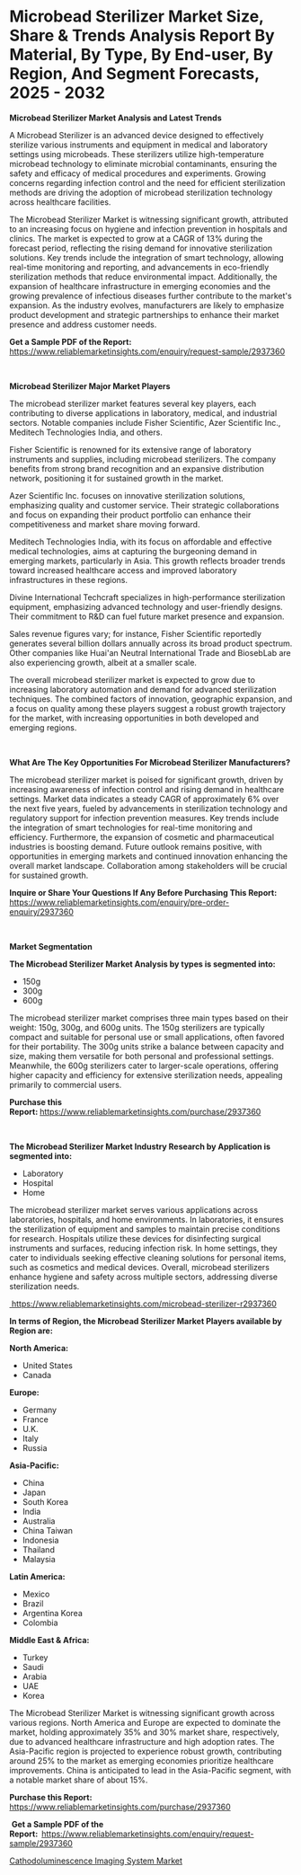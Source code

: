 <p><h1>Microbead Sterilizer Market Size, Share & Trends Analysis Report By Material, By Type, By End-user, By Region, And Segment Forecasts, 2025 - 2032</h1></p><p><strong>Microbead Sterilizer Market Analysis and Latest Trends</strong></p>
<p><p>A Microbead Sterilizer is an advanced device designed to effectively sterilize various instruments and equipment in medical and laboratory settings using microbeads. These sterilizers utilize high-temperature microbead technology to eliminate microbial contaminants, ensuring the safety and efficacy of medical procedures and experiments. Growing concerns regarding infection control and the need for efficient sterilization methods are driving the adoption of microbead sterilization technology across healthcare facilities.</p><p>The Microbead Sterilizer Market is witnessing significant growth, attributed to an increasing focus on hygiene and infection prevention in hospitals and clinics. The market is expected to grow at a CAGR of 13% during the forecast period, reflecting the rising demand for innovative sterilization solutions. Key trends include the integration of smart technology, allowing real-time monitoring and reporting, and advancements in eco-friendly sterilization methods that reduce environmental impact. Additionally, the expansion of healthcare infrastructure in emerging economies and the growing prevalence of infectious diseases further contribute to the market's expansion. As the industry evolves, manufacturers are likely to emphasize product development and strategic partnerships to enhance their market presence and address customer needs.</p></p>
<p><strong>Get a Sample PDF of the Report:&nbsp;</strong> <a href="https://www.reliablemarketinsights.com/enquiry/request-sample/2937360?utm_campaign=3526&utm_medium=2&utm_source=Github&utm_content=ia&utm_term=14032025&utm_id=microbead-sterilizer">https://www.reliablemarketinsights.com/enquiry/request-sample/2937360</a></p>
<p>&nbsp;</p>
<p><strong>Microbead Sterilizer Major Market Players</strong></p>
<p><p>The microbead sterilizer market features several key players, each contributing to diverse applications in laboratory, medical, and industrial sectors. Notable companies include Fisher Scientific, Azer Scientific Inc., Meditech Technologies India, and others.</p><p>Fisher Scientific is renowned for its extensive range of laboratory instruments and supplies, including microbead sterilizers. The company benefits from strong brand recognition and an expansive distribution network, positioning it for sustained growth in the market.</p><p>Azer Scientific Inc. focuses on innovative sterilization solutions, emphasizing quality and customer service. Their strategic collaborations and focus on expanding their product portfolio can enhance their competitiveness and market share moving forward.</p><p>Meditech Technologies India, with its focus on affordable and effective medical technologies, aims at capturing the burgeoning demand in emerging markets, particularly in Asia. This growth reflects broader trends toward increased healthcare access and improved laboratory infrastructures in these regions.</p><p>Divine International Techcraft specializes in high-performance sterilization equipment, emphasizing advanced technology and user-friendly designs. Their commitment to R&D can fuel future market presence and expansion.</p><p>Sales revenue figures vary; for instance, Fisher Scientific reportedly generates several billion dollars annually across its broad product spectrum. Other companies like Huai'an Neutral International Trade and BiosebLab are also experiencing growth, albeit at a smaller scale.</p><p>The overall microbead sterilizer market is expected to grow due to increasing laboratory automation and demand for advanced sterilization techniques. The combined factors of innovation, geographic expansion, and a focus on quality among these players suggest a robust growth trajectory for the market, with increasing opportunities in both developed and emerging regions.</p></p>
<p>&nbsp;</p>
<p><strong>What Are The Key Opportunities For Microbead Sterilizer Manufacturers?</strong></p>
<p><p>The microbead sterilizer market is poised for significant growth, driven by increasing awareness of infection control and rising demand in healthcare settings. Market data indicates a steady CAGR of approximately 6% over the next five years, fueled by advancements in sterilization technology and regulatory support for infection prevention measures. Key trends include the integration of smart technologies for real-time monitoring and efficiency. Furthermore, the expansion of cosmetic and pharmaceutical industries is boosting demand. Future outlook remains positive, with opportunities in emerging markets and continued innovation enhancing the overall market landscape. Collaboration among stakeholders will be crucial for sustained growth.</p></p>
<p><strong>Inquire or Share Your Questions If Any Before Purchasing This Report:</strong> <a href="https://www.reliablemarketinsights.com/enquiry/pre-order-enquiry/2937360?utm_campaign=3526&utm_medium=2&utm_source=Github&utm_content=ia&utm_term=14032025&utm_id=microbead-sterilizer">https://www.reliablemarketinsights.com/enquiry/pre-order-enquiry/2937360</a></p>
<p>&nbsp;</p>
<p><strong>Market Segmentation</strong></p>
<p><strong>The Microbead Sterilizer Market Analysis by types is segmented into:</strong></p>
<p><ul><li>150g</li><li>300g</li><li>600g</li></ul></p>
<p><p>The microbead sterilizer market comprises three main types based on their weight: 150g, 300g, and 600g units. The 150g sterilizers are typically compact and suitable for personal use or small applications, often favored for their portability. The 300g units strike a balance between capacity and size, making them versatile for both personal and professional settings. Meanwhile, the 600g sterilizers cater to larger-scale operations, offering higher capacity and efficiency for extensive sterilization needs, appealing primarily to commercial users.</p></p>
<p><strong>Purchase this Report:&nbsp;</strong><a href="https://www.reliablemarketinsights.com/purchase/2937360?utm_campaign=3526&utm_medium=2&utm_source=Github&utm_content=ia&utm_term=14032025&utm_id=microbead-sterilizer">https://www.reliablemarketinsights.com/purchase/2937360</a></p>
<p>&nbsp;</p>
<p><strong>The Microbead Sterilizer Market Industry Research by Application is segmented into:</strong></p>
<p><ul><li>Laboratory</li><li>Hospital</li><li>Home</li></ul></p>
<p><p>The microbead sterilizer market serves various applications across laboratories, hospitals, and home environments. In laboratories, it ensures the sterilization of equipment and samples to maintain precise conditions for research. Hospitals utilize these devices for disinfecting surgical instruments and surfaces, reducing infection risk. In home settings, they cater to individuals seeking effective cleaning solutions for personal items, such as cosmetics and medical devices. Overall, microbead sterilizers enhance hygiene and safety across multiple sectors, addressing diverse sterilization needs.</p></p>
<p><a href="https://www.reliablemarketinsights.com/microbead-sterilizer-r2937360?utm_campaign=3526&utm_medium=2&utm_source=Github&utm_content=ia&utm_term=14032025&utm_id=microbead-sterilizer">&nbsp;https://www.reliablemarketinsights.com/microbead-sterilizer-r2937360</a></p>
<p><strong>In terms of Region, the Microbead Sterilizer Market Players available by Region are:</strong></p>
<p>
    <p> <strong> North America: </strong>
        <ul>
            <li>United States</li>
            <li>Canada</li>
        </ul>
        </p> 
    <p> <strong> Europe: </strong>
        <ul>
            <li>Germany</li>
            <li>France</li>
            <li>U.K.</li>
            <li>Italy</li>
            <li>Russia</li>
        </ul>
        </p> 
    <p> <strong> Asia-Pacific: </strong>
        <ul>
            <li>China</li>
            <li>Japan</li>
            <li>South Korea</li>
            <li>India</li>
            <li>Australia</li>
            <li>China Taiwan</li>
            <li>Indonesia</li>
            <li>Thailand</li>
            <li>Malaysia</li>
        </ul>
        </p> 
    <p> <strong> Latin America: </strong>
        <ul>
            <li>Mexico</li>
            <li>Brazil</li>
            <li>Argentina Korea</li>
            <li>Colombia</li>
        </ul>
        </p> 
    <p> <strong> Middle East & Africa: </strong>
        <ul>
            <li>Turkey</li>
            <li>Saudi</li>
            <li>Arabia</li>
            <li>UAE</li>
            <li>Korea</li>
        </ul>
    </p>
    </p>
<p><p>The Microbead Sterilizer Market is witnessing significant growth across various regions. North America and Europe are expected to dominate the market, holding approximately 35% and 30% market share, respectively, due to advanced healthcare infrastructure and high adoption rates. The Asia-Pacific region is projected to experience robust growth, contributing around 25% to the market as emerging economies prioritize healthcare improvements. China is anticipated to lead in the Asia-Pacific segment, with a notable market share of about 15%.</p></p>
<p><strong>Purchase this Report: </strong><a href="https://www.reliablemarketinsights.com/purchase/2937360?utm_campaign=3526&utm_medium=2&utm_source=Github&utm_content=ia&utm_term=14032025&utm_id=microbead-sterilizer">https://www.reliablemarketinsights.com/purchase/2937360</a></p>
<p>&nbsp;<strong>Get a Sample PDF of the Report:&nbsp;&nbsp;</strong><a href="https://www.reliablemarketinsights.com/enquiry/request-sample/2937360?utm_campaign=3526&utm_medium=2&utm_source=Github&utm_content=ia&utm_term=14032025&utm_id=microbead-sterilizer">https://www.reliablemarketinsights.com/enquiry/request-sample/2937360</a></p>
<p><strong></strong></p>
<p><p><a href="https://github.com/shewlisapsai/Market-Research-Report-List-1/blob/main/cathodoluminescence-imaging-system-market.md?utm_campaign=3526&utm_medium=2&utm_source=Github&utm_content=ia&utm_term=14032025&utm_id=microbead-sterilizer">Cathodoluminescence Imaging System Market</a></p></p>